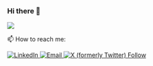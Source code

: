 ### Hi there 👋

![](https://komarev.com/ghpvc/?username=mahrajamihir&color=blue)

📫 How to reach me:

<a target="_blank" href="https://www.linkedin.com/in/mahajanmihir/" target="_blank">
<img alt="LinkedIn" src="https://img.shields.io/badge/LinkedIn-0077B5?style=for-the-badge&logo=linkedin&logoColor=white" />
</a>

<a target="_blank" href="mailto:mihir.mahajan2002@gmail.com" target="_blank">
<img alt="Email" src="https://img.shields.io/badge/Gmail-D14836?style=for-the-badge&logo=gmail&logoColor=white" />
</a>

<a target="_blank" href="https://x.com/maharajamihir" target="_blank">
<img alt="X (formerly Twitter) Follow" src="https://img.shields.io/twitter/follow/maharajamihir">
</a>


<!--
**maharajamihir/maharajamihir** is a ✨ _special_ ✨ repository because its `README.md` (this file) appears on your GitHub profile.

Here are some ideas to get you started:

- 🔭 I’m currently working on ...
- 🌱 I’m currently learning ...
- 👯 I’m looking to collaborate on ...
- 🤔 I’m looking for help with ...
- 💬 Ask me about ...
- 📫 How to reach me: ...
- 😄 Pronouns: ...
- ⚡ Fun fact: ...
-->
